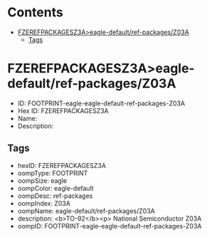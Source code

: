 



Contents
========

* [FZEREFPACKAGESZ3A>eagle-default/ref-packages/Z03A](#fzerefpackagesz3aeagle-defaultref-packagesz03a)
	* [Tags](#tags)

# FZEREFPACKAGESZ3A>eagle-default/ref-packages/Z03A

- ID: FOOTPRINT-eagle-eagle-default-ref-packages-Z03A
- Hex ID: FZEREFPACKAGESZ3A
- Name: 
- Description: 

## Tags

- hexID: FZEREFPACKAGESZ3A
- oompType: FOOTPRINT
- oompSize: eagle
- oompColor: eagle-default
- oompDesc: ref-packages
- oompIndex: Z03A
- oompName: eagle-default/ref-packages/Z03A
- description: &lt;b&gt;TO-92&lt;/b&gt;&lt;p&gt;&#xD;
National Semiconductor Z03A
- oompID: FOOTPRINT-eagle-eagle-default-ref-packages-Z03A
